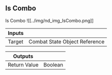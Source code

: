 ## Is Combo
Is Combo
![[../img/nd_img_IsCombo.png]]

|Inputs||
|--|--|
| Target | Combat State Object Reference |

|Outputs||
|--|--|
| Return Value | Boolean |
